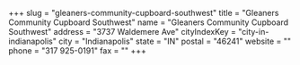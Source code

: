 +++
slug = "gleaners-community-cupboard-southwest"
title = "Gleaners Community Cupboard Southwest"
name = "Gleaners Community Cupboard Southwest"
address = "3737 Waldemere Ave"
cityIndexKey = "city-in-indianapolis"
city = "Indianapolis"
state = "IN"
postal = "46241"
website = ""
phone = "317 925-0191"
fax = ""
+++

